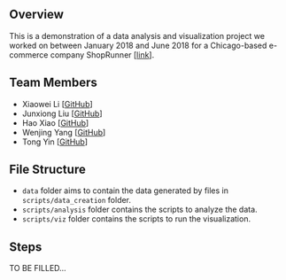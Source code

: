 ## Overview
This is a demonstration of a data analysis and visualization project we worked on between January 2018 and June 2018 for a Chicago-based e-commerce company ShopRunner [[link](https://www.shoprunner.com/home)]. 

## Team Members
* Xiaowei Li [[GitHub](https://github.com/weiweiweiweili)]
* Junxiong Liu [[GitHub](https://github.com/junxiongliu)]
* Hao Xiao [[GitHub](https://github.com/HaoXiao2018)]
* Wenjing Yang [[GitHub](https://github.com/wyo9057)]
* Tong Yin [[GitHub](https://github.com/Tong-Yin)]

## File Structure
* `data` folder aims to contain the data generated by files in `scripts/data_creation` folder.
* `scripts/analysis` folder contains the scripts to analyze the data.
* `scripts/viz` folder contains the scripts to run the visualization.

## Steps
TO BE FILLED...